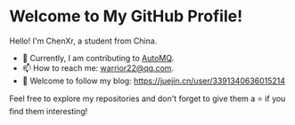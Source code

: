<!--
**warr99/warr99** is a ✨ _special_ ✨ repository because its `README.md` (this file) appears on your GitHub profile.
Here are some ideas to get you started:

- 🔭 I’m currently working on ...
- 🌱 I’m currently learning ...
- 👯 I’m looking to collaborate on ...
- 🤔 I’m looking for help with ...
- 💬 Ask me about ...
- 📫 How to reach me: ...
- 😄 Pronouns: ...
- ⚡ Fun fact: ...
--> 
# Welcome to My GitHub Profile!

Hello! I'm ChenXr, a student from China.

- 🌱 Currently, I am contributing to [AutoMQ](https://github.com/AutoMQ/automq).
- 📫 How to reach me: warrior22@qq.com.
- 💬 Welcome to follow my blog: https://juejin.cn/user/3391340636015214

Feel free to explore my repositories and don't forget to give them a ⭐️ if you find them interesting!
